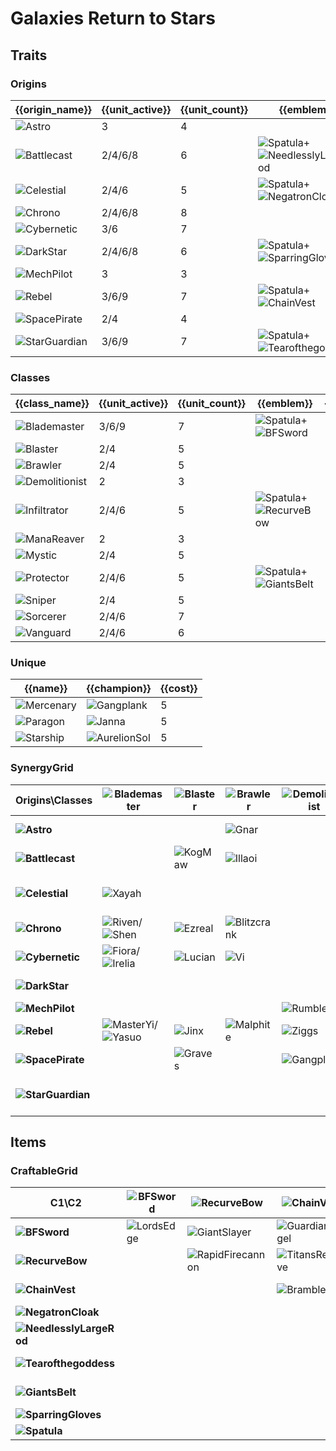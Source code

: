 # Galaxies Return to Stars

## Traits
### Origins
| {{origin_name}}                                             | {{unit_active}} | {{unit_count}} | {{emblem}}                                                                                                            | {{desc}} |
| -                                                           | -               | -              | -                                                                                                                     | -        |
| ![Astro](../tfttraits/icon/set3.5/Astro.png)                | 3               | 4              |                                                                                                                       |          |
| ![Battlecast](../tfttraits/icon/set3.5/BattlecastArmor.png) | 2/4/6/8         | 6              | ![Spatula](../tftitems/icon/set3.5/Spatula.png)+![NeedlesslyLargeRod](../tftitems/icon/set3.5/NeedlesslyLargeRod.png) |          |
| ![Celestial](../tfttraits/icon/set3.5/Celestial.png)        | 2/4/6           | 5              | ![Spatula](../tftitems/icon/set3.5/Spatula.png)+![NegatronCloak](../tftitems/icon/set3.5/NegatronCloak.png)           |          |
| ![Chrono](../tfttraits/icon/set3.5/Chrono.png)              | 2/4/6/8         | 8              |                                                                                                                       |          |
| ![Cybernetic](../tfttraits/icon/set3.5/Cybernetic.png)      | 3/6             | 7              |                                                                                                                       |          |
| ![DarkStar](../tfttraits/icon/set3.5/Darkstar.png)          | 2/4/6/8         | 6              | ![Spatula](../tftitems/icon/set3.5/Spatula.png)+![SparringGloves](../tftitems/icon/set3.5/SparringGloves.png)         |          |
| ![MechPilot](../tfttraits/icon/set3.5/MechPilot.png)        | 3               | 3              |                                                                                                                       |          |
| ![Rebel](../tfttraits/icon/set3.5/RebelMedal.png)           | 3/6/9           | 7              | ![Spatula](../tftitems/icon/set3.5/Spatula.png)+![ChainVest](../tftitems/icon/set3.5/ChainVest.png)                   |          |
| ![SpacePirate](../tfttraits/icon/set3.5/SpacePirate.png)    | 2/4             | 4              |                                                                                                                       |          |
| ![StarGuardian](../tfttraits/icon/set3.5/Starguardian.png)  | 3/6/9           | 7              | ![Spatula](../tftitems/icon/set3.5/Spatula.png)+![Tearofthegoddess](../tftitems/icon/set3.5/Tearofthegoddess.png)     |          |

### Classes
| {{class_name}}                                                    | {{unit_active}} | {{unit_count}} | {{emblem}}                                                                                            | {{desc}} |
| -                                                                 | -               | -              | -                                                                                                     | -        |
| ![Blademaster](../tfttraits/icon/set3.5/BladeoftheRuinedKing.png) | 3/6/9           | 7              | ![Spatula](../tftitems/icon/set3.5/Spatula.png)+![BFSword](../tftitems/icon/set3.5/BFSword.png)       |          |
| ![Blaster](../tfttraits/icon/set3.5/Blaster.png)                  | 2/4             | 5              |                                                                                                       |          |
| ![Brawler](../tfttraits/icon/set3.5/Brawler.png)                  | 2/4             | 5              |                                                                                                       |          |
| ![Demolitionist](../tfttraits/icon/set3.5/Demolitionist.png)      | 2               | 3              |                                                                                                       |          |
| ![Infiltrator](../tfttraits/icon/set3.5/Infiltrator.png)          | 2/4/6           | 5              | ![Spatula](../tftitems/icon/set3.5/Spatula.png)+![RecurveBow](../tftitems/icon/set3.5/RecurveBow.png) |          |
| ![ManaReaver](../tfttraits/icon/set3.5/ManaReaver.png)            | 2               | 3              |                                                                                                       |          |
| ![Mystic](../tfttraits/icon/set3.5/Mystic.png)                    | 2/4             | 5              |                                                                                                       |          |
| ![Protector](../tfttraits/icon/set3.5/Protector.png)              | 2/4/6           | 5              | ![Spatula](../tftitems/icon/set3.5/Spatula.png)+![GiantsBelt](../tftitems/icon/set3.5/GiantsBelt.png) |          |
| ![Sniper](../tfttraits/icon/set3.5/Sniper.png)                    | 2/4             | 5              |                                                                                                       |          |
| ![Sorcerer](../tfttraits/icon/set3.5/Sorcerer.png)                | 2/4/6           | 7              |                                                                                                       |          |
| ![Vanguard](../tfttraits/icon/set3.5/Vanguard.png)                | 2/4/6           | 6              |                                                                                                       |          |

### Unique
| {{name}}                                             | {{champion}}                                                | {{cost}} |
| -                                                    | -                                                           | -        |
| ![Mercenary](../tfttraits/icon/set3.5/Mercenary.png) | ![Gangplank](../tftchampions/icon/set3.5/Gangplank.png)     | 5        |
| ![Paragon](../tfttraits/icon/set3.5/Paragon.png)     | ![Janna](../tftchampions/icon/set3.5/Janna.png)             | 5        |
| ![Starship](../tfttraits/icon/set3.5/Starship.png)   | ![AurelionSol](../tftchampions/icon/set3.5/AurelionSol.png) | 5        |

### SynergyGrid
| ****Origins\Classes****                                         | **![Blademaster](../tfttraits/icon/set3.5/BladeoftheRuinedKing.png)**                                 | **![Blaster](../tfttraits/icon/set3.5/Blaster.png)** | **![Brawler](../tfttraits/icon/set3.5/Brawler.png)**      | **![Demolitionist](../tfttraits/icon/set3.5/Demolitionist.png)** | **![Infiltrator](../tfttraits/icon/set3.5/Infiltrator.png)** | **![ManaReaver](../tfttraits/icon/set3.5/ManaReaver.png)** | **![Mystic](../tfttraits/icon/set3.5/Mystic.png)**        | **![Protector](../tfttraits/icon/set3.5/Protector.png)**                                            | **![Sniper](../tfttraits/icon/set3.5/Sniper.png)**  | **![Sorcerer](../tfttraits/icon/set3.5/Sorcerer.png)**                                                                                      | **![Vanguard](../tfttraits/icon/set3.5/Vanguard.png)**      |
| -                                                               | -                                                                                                     | -                                                    | -                                                         | -                                                                | -                                                            | -                                                          | -                                                         | -                                                                                                   | -                                                   | -                                                                                                                                           | -                                                           |
| **![Astro](../tfttraits/icon/set3.5/Astro.png)**                |                                                                                                       |                                                      | ![Gnar](../tftchampions/icon/set3.5/Gnar.png)             |                                                                  |                                                              |                                                            | ![Bard](../tftchampions/icon/set3.5/Bard.png)             |                                                                                                     | ![Teemo](../tftchampions/icon/set3.5/Teemo.png)     |                                                                                                                                             | ![Nautilus](../tftchampions/icon/set3.5/Nautilus.png)       |
| **![Battlecast](../tfttraits/icon/set3.5/BattlecastArmor.png)** |                                                                                                       | ![KogMaw](../tftchampions/icon/set3.5/KogMaw.png)    | ![Illaoi](../tftchampions/icon/set3.5/Illaoi.png)         |                                                                  | ![Nocturne](../tftchampions/icon/set3.5/Nocturne.png)        |                                                            | ![Cassiopeia](../tftchampions/icon/set3.5/Cassiopeia.png) | ![Urgot](../tftchampions/icon/set3.5/Urgot.png)                                                     |                                                     | ![Viktor](../tftchampions/icon/set3.5/Viktor.png)                                                                                           |                                                             |
| **![Celestial](../tfttraits/icon/set3.5/Celestial.png)**        | ![Xayah](../tftchampions/icon/set3.5/Xayah.png)                                                       |                                                      |                                                           |                                                                  |                                                              |                                                            | ![Lulu](../tftchampions/icon/set3.5/Lulu.png)             | ![Rakan](../tftchampions/icon/set3.5/Rakan.png)/![XinZhao](../tftchampions/icon/set3.5/XinZhao.png) | ![Ashe](../tftchampions/icon/set3.5/Ashe.png)       |                                                                                                                                             |                                                             |
| **![Chrono](../tfttraits/icon/set3.5/Chrono.png)**              | ![Riven](../tftchampions/icon/set3.5/Riven.png)/![Shen](../tftchampions/icon/set3.5/Shen.png)         | ![Ezreal](../tftchampions/icon/set3.5/Ezreal.png)    | ![Blitzcrank](../tftchampions/icon/set3.5/Blitzcrank.png) |                                                                  |                                                              | ![Thresh](../tftchampions/icon/set3.5/Thresh.png)          |                                                           |                                                                                                     | ![Caitlyn](../tftchampions/icon/set3.5/Caitlyn.png) | ![TwistedFate](../tftchampions/icon/set3.5/TwistedFate.png)                                                                                 | ![MonkeyKing](../tftchampions/icon/set3.5/MonkeyKing.png)   |
| **![Cybernetic](../tfttraits/icon/set3.5/Cybernetic.png)**      | ![Fiora](../tftchampions/icon/set3.5/Fiora.png)/![Irelia](../tftchampions/icon/set3.5/Irelia.png)     | ![Lucian](../tftchampions/icon/set3.5/Lucian.png)    | ![Vi](../tftchampions/icon/set3.5/Vi.png)                 |                                                                  | ![Ekko](../tftchampions/icon/set3.5/Ekko.png)                | ![Irelia](../tftchampions/icon/set3.5/Irelia.png)          |                                                           |                                                                                                     | ![Vayne](../tftchampions/icon/set3.5/Vayne.png)     |                                                                                                                                             | ![Leona](../tftchampions/icon/set3.5/Leona.png)             |
| **![DarkStar](../tfttraits/icon/set3.5/Darkstar.png)**          |                                                                                                       |                                                      |                                                           |                                                                  | ![Shaco](../tftchampions/icon/set3.5/Shaco.png)              |                                                            | ![Karma](../tftchampions/icon/set3.5/Karma.png)           | ![JarvanIV](../tftchampions/icon/set3.5/JarvanIV.png)                                               | ![Jhin](../tftchampions/icon/set3.5/Jhin.png)       | ![Xerath](../tftchampions/icon/set3.5/Xerath.png)                                                                                           | ![Mordekaiser](../tftchampions/icon/set3.5/Mordekaiser.png) |
| **![MechPilot](../tfttraits/icon/set3.5/MechPilot.png)**        |                                                                                                       |                                                      |                                                           | ![Rumble](../tftchampions/icon/set3.5/Rumble.png)                | ![Fizz](../tftchampions/icon/set3.5/Fizz.png)                |                                                            |                                                           |                                                                                                     |                                                     | ![Annie](../tftchampions/icon/set3.5/Annie.png)                                                                                             |                                                             |
| **![Rebel](../tfttraits/icon/set3.5/RebelMedal.png)**           | ![MasterYi](../tftchampions/icon/set3.5/MasterYi.png)/![Yasuo](../tftchampions/icon/set3.5/Yasuo.png) | ![Jinx](../tftchampions/icon/set3.5/Jinx.png)        | ![Malphite](../tftchampions/icon/set3.5/Malphite.png)     | ![Ziggs](../tftchampions/icon/set3.5/Ziggs.png)                  | ![Zed](../tftchampions/icon/set3.5/Zed.png)                  |                                                            |                                                           |                                                                                                     |                                                     |                                                                                                                                             |                                                             |
| **![SpacePirate](../tfttraits/icon/set3.5/SpacePirate.png)**    |                                                                                                       | ![Graves](../tftchampions/icon/set3.5/Graves.png)    |                                                           | ![Gangplank](../tftchampions/icon/set3.5/Gangplank.png)          |                                                              | ![Darius](../tftchampions/icon/set3.5/Darius.png)          |                                                           |                                                                                                     |                                                     |                                                                                                                                             | ![Jayce](../tftchampions/icon/set3.5/Jayce.png)             |
| **![StarGuardian](../tfttraits/icon/set3.5/Starguardian.png)**  |                                                                                                       |                                                      |                                                           |                                                                  |                                                              |                                                            | ![Soraka](../tftchampions/icon/set3.5/Soraka.png)         | ![Neeko](../tftchampions/icon/set3.5/Neeko.png)                                                     |                                                     | ![Ahri](../tftchampions/icon/set3.5/Ahri.png)/![Syndra](../tftchampions/icon/set3.5/Syndra.png)/![Zoe](../tftchampions/icon/set3.5/Zoe.png) | ![Poppy](../tftchampions/icon/set3.5/Poppy.png)             |

## Items
### CraftableGrid
| ****C1\C2****                                                             | **![BFSword](../tftitems/icon/set3.5/BFSword.png)** | **![RecurveBow](../tftitems/icon/set3.5/RecurveBow.png)**       | **![ChainVest](../tftitems/icon/set3.5/ChainVest.png)**     | **![NegatronCloak](../tftitems/icon/set3.5/NegatronCloak.png)**   | **![NeedlesslyLargeRod](../tftitems/icon/set3.5/NeedlesslyLargeRod.png)**   | **![Tearofthegoddess](../tftitems/icon/set3.5/Tearofthegoddess.png)** | **![GiantsBelt](../tftitems/icon/set3.5/GiantsBelt.png)**     | **![SparringGloves](../tftitems/icon/set3.5/SparringGloves.png)** | **![Spatula](../tftitems/icon/set3.5/Spatula.png)**                       |
| -                                                                         | -                                                   | -                                                               | -                                                           | -                                                                 | -                                                                           | -                                                                     | -                                                             | -                                                                 | -                                                                         |
| **![BFSword](../tftitems/icon/set3.5/BFSword.png)**                       | ![LordsEdge](../tftitems/icon/set3.5/LordsEdge.png) | ![GiantSlayer](../tftitems/icon/set3.5/GiantSlayer.png)         | ![GuardianAngel](../tftitems/icon/set3.5/GuardianAngel.png) | ![Bloodthirster](../tftitems/icon/set3.5/Bloodthirster.png)       | ![HextechGunblade](../tftitems/icon/set3.5/HextechGunblade.png)             | ![SpearofShojin](../tftitems/icon/set3.5/SpearofShojin.png)           | ![ZekesHerald](../tftitems/icon/set3.5/ZekesHerald.png)       | ![InfinityEdge](../tftitems/icon/set3.5/InfinityEdge.png)         | ![BladeoftheRuinedKing](../tftitems/icon/set3.5/BladeoftheRuinedKing.png) |
| **![RecurveBow](../tftitems/icon/set3.5/RecurveBow.png)**                 |                                                     | ![RapidFirecannon](../tftitems/icon/set3.5/RapidFirecannon.png) | ![TitansResolve](../tftitems/icon/set3.5/TitansResolve.png) | ![RunaansHurricane](../tftitems/icon/set3.5/RunaansHurricane.png) | ![GuinsoosRageblade](../tftitems/icon/set3.5/GuinsoosRageblade.png)         | ![StatikkShiv](../tftitems/icon/set3.5/StatikkShiv.png)               | ![ZzRotPortal](../tftitems/icon/set3.5/ZzRotPortal.png)       | ![LastWhisper](../tftitems/icon/set3.5/LastWhisper.png)           | ![Infiltrator](../tftitems/icon/set3.5/Infiltrator.png)                   |
| **![ChainVest](../tftitems/icon/set3.5/ChainVest.png)**                   |                                                     |                                                                 | ![BrambleVest](../tftitems/icon/set3.5/BrambleVest.png)     | ![SwordBreaker](../tftitems/icon/set3.5/SwordBreaker.png)         | ![LocketoftheIronSolari](../tftitems/icon/set3.5/LocketoftheIronSolari.png) | ![FrozenHeart](../tftitems/icon/set3.5/FrozenHeart.png)               | ![RedBuff](../tftitems/icon/set3.5/RedBuff.png)               | ![Shroud](../tftitems/icon/set3.5/Shroud.png)                     | ![RebelMedal](../tftitems/icon/set3.5/RebelMedal.png)                     |
| **![NegatronCloak](../tftitems/icon/set3.5/NegatronCloak.png)**           |                                                     |                                                                 |                                                             | ![DragonsClaw](../tftitems/icon/set3.5/DragonsClaw.png)           | ![IonicSpark](../tftitems/icon/set3.5/IonicSpark.png)                       | ![Chalice](../tftitems/icon/set3.5/Chalice.png)                       | ![Zephyr](../tftitems/icon/set3.5/Zephyr.png)                 | ![Quicksilver](../tftitems/icon/set3.5/Quicksilver.png)           | ![Celestial](../tftitems/icon/set3.5/Celestial.png)                       |
| **![NeedlesslyLargeRod](../tftitems/icon/set3.5/NeedlesslyLargeRod.png)** |                                                     |                                                                 |                                                             |                                                                   | ![RabadonsDeathcap](../tftitems/icon/set3.5/RabadonsDeathcap.png)           | ![LudensEcho](../tftitems/icon/set3.5/LudensEcho.png)                 | ![Morellonomicon](../tftitems/icon/set3.5/Morellonomicon.png) | ![ArcaneGauntlet](../tftitems/icon/set3.5/ArcaneGauntlet.png)     | ![BattlecastArmor](../tftitems/icon/set3.5/BattlecastArmor.png)           |
| **![Tearofthegoddess](../tftitems/icon/set3.5/Tearofthegoddess.png)**     |                                                     |                                                                 |                                                             |                                                                   |                                                                             | ![BlueSentinel](../tftitems/icon/set3.5/BlueSentinel.png)             | ![Redemption](../tftitems/icon/set3.5/Redemption.png)         | ![HandofJustice](../tftitems/icon/set3.5/HandofJustice.png)       | ![Starguardian](../tftitems/icon/set3.5/Starguardian.png)                 |
| **![GiantsBelt](../tftitems/icon/set3.5/GiantsBelt.png)**                 |                                                     |                                                                 |                                                             |                                                                   |                                                                             |                                                                       | ![WarmogsArmor](../tftitems/icon/set3.5/WarmogsArmor.png)     | ![Backhand](../tftitems/icon/set3.5/Backhand.png)                 | ![Protector](../tftitems/icon/set3.5/Protector.png)                       |
| **![SparringGloves](../tftitems/icon/set3.5/SparringGloves.png)**         |                                                     |                                                                 |                                                             |                                                                   |                                                                             |                                                                       |                                                               | ![ThiefsGloves](../tftitems/icon/set3.5/ThiefsGloves.png)         | ![Darkstar](../tftitems/icon/set3.5/Darkstar.png)                         |
| **![Spatula](../tftitems/icon/set3.5/Spatula.png)**                       |                                                     |                                                                 |                                                             |                                                                   |                                                                             |                                                                       |                                                               |                                                                   | ![ForceofNature](../tftitems/icon/set3.5/ForceofNature.png)               |